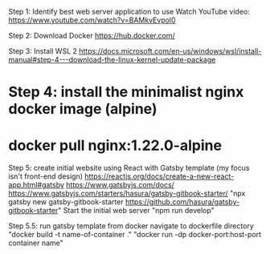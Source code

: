 Step 1: Identify best web server application to use
    Watch YouTube video: https://www.youtube.com/watch?v=BAMkvEvpol0

Step 2: Download Docker
    https://hub.docker.com/

Step 3: Install WSL 2
    https://docs.microsoft.com/en-us/windows/wsl/install-manual#step-4---download-the-linux-kernel-update-package

# Step 4: install the minimalist nginx docker image (alpine)
#    docker pull nginx:1.22.0-alpine

Step 5: create initial website using React with Gatsby template (my focus isn't front-end design)
    https://reactjs.org/docs/create-a-new-react-app.html#gatsby
    https://www.gatsbyjs.com/docs/
    https://www.gatsbyjs.com/starters/hasura/gatsby-gitbook-starter/
    "npx gatsby new gatsby-gitbook-starter https://github.com/hasura/gatsby-gitbook-starter"
    Start the initial web server
        "npm run develop"

Step 5.5: run gatsby template from docker
    navigate to dockerfile directory
    "docker build -t name-of-container ."
    "docker run -dp docker-port:host-port container name"